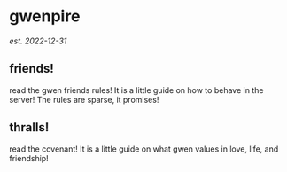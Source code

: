 # gwenpire
*est. 2022-12-31*

## friends!
read the gwen friends rules! It is a little guide on how to behave in the server! The rules are sparse, it promises!

## thralls!
read the covenant! It is a little guide on what gwen values in love, life, and friendship!